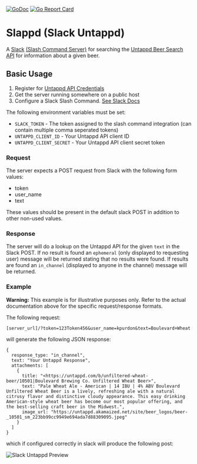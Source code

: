 [![GoDoc](https://godoc.org/github.com/kpurdon/slappd?status.svg)](https://godoc.org/github.com/kpurdon/slappd)
[![Go Report Card](https://goreportcard.com/badge/github.com/kpurdon/slappd)](https://goreportcard.com/report/github.com/kpurdon/slappd)

# Slappd (Slack Untappd)

A [Slack](https://slack.com/) [(Slash Command Server)](https://api.slack.com/slash-commands) for searching the [Untappd Beer Search API](https://untappd.com/api/docs#userbeers) for information about a given beer.

## Basic Usage

1. Register for [Untappd API Credentials](https://untappd.com/api/register?register=new)
2. Get the server running somewhere on a public host
3. Configure a Slack Slash Command. [See Slack Docs](https://api.slack.com/slash-commands)

The following environment variables must be set:

* `SLACK_TOKEN` - The token assigned to the slash command integration (can contain multiple comma seperated tokens)
* `UNTAPPD_CLIENT_ID` - Your Untappd API client ID
* `UNTAPPD_CLIENT_SECRET` - Your Untappd API client secret token

### Request

The server expects a POST request from Slack with the following form values:

* token
* user_name
* text

These values should be present in the default slack POST in addition to other non-used values.

### Response

The server will do a lookup on the Untappd API for the given `text` in the Slack POST. If no result is found an `ephemeral` (only displayed to requesting user) message will be returned stating that no results were found. If results are found an `in_channel` (displayed to anyone in the channel) message will be returned.

### Example

**Warning:** This example is for illustrative purposes only. Refer to the actual documentation above for the specific request/response formats.

The following request:

```
[server_url]/?token=123Token456&user_name=kpurdon&text=Boulevard+Wheat
```

will generate the following JSON response:

```
{
  response_type: "in_channel",
  text: "Your Untappd Response",
  attachments: [
    {
      title: "<https://untappd.com/b/unfiltered-wheat-beer/10501|Boulevard Brewing Co. Unfiltered Wheat Beer>",
      text: "Pale Wheat Ale - American | 14 IBU | 4% ABV Boulevard Unfiltered Wheat Beer is a lively, refreshing ale with a natural citrusy flavor and distinctive cloudy appearance. This easy drinking American-style wheat beer has become our most popular offering, and the best-selling craft beer in the Midwest.",
      image_url: "https://untappd.akamaized.net/site/beer_logos/beer-_10501_sm_223bb99cc9949e694ada7d88309095.jpeg"
    }
  ]
}
```

which if configured correctly in slack will produce the following post:

![Slack Untappd Preview](examples/response.png)
